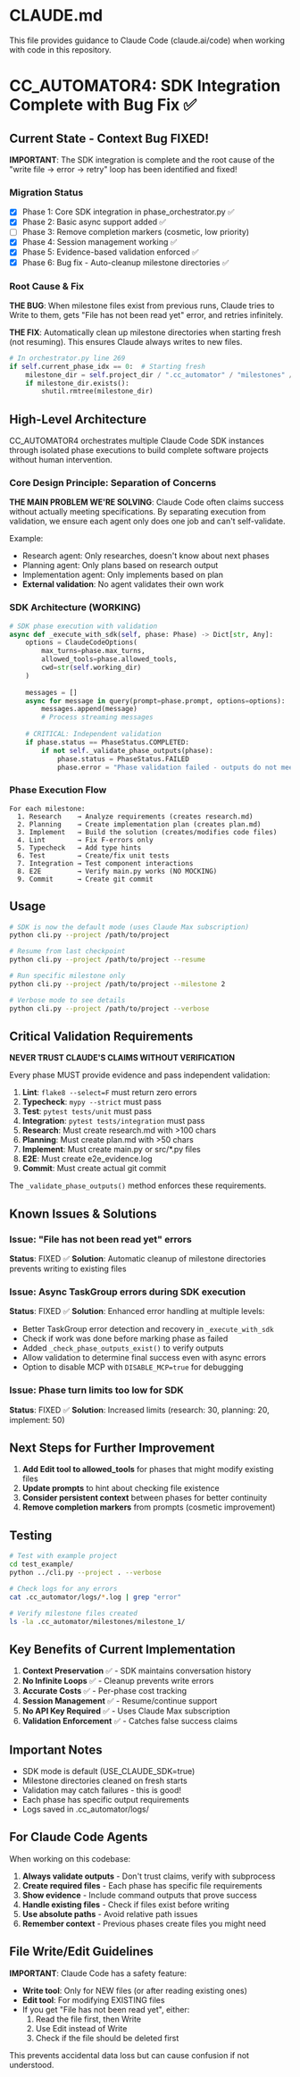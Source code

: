 # CLAUDE.md

This file provides guidance to Claude Code (claude.ai/code) when working with code in this repository.

# CC_AUTOMATOR4: SDK Integration Complete with Bug Fix ✅

## Current State - Context Bug FIXED!

**IMPORTANT**: The SDK integration is complete and the root cause of the "write file → error → retry" loop has been identified and fixed!

### Migration Status
- [x] Phase 1: Core SDK integration in phase_orchestrator.py ✅
- [x] Phase 2: Basic async support added ✅
- [ ] Phase 3: Remove completion markers (cosmetic, low priority)
- [x] Phase 4: Session management working ✅
- [x] Phase 5: Evidence-based validation enforced ✅
- [x] Phase 6: Bug fix - Auto-cleanup milestone directories ✅

### Root Cause & Fix
**THE BUG**: When milestone files exist from previous runs, Claude tries to Write to them, gets "File has not been read yet" error, and retries infinitely.

**THE FIX**: Automatically clean up milestone directories when starting fresh (not resuming). This ensures Claude always writes to new files.

```python
# In orchestrator.py line 269
if self.current_phase_idx == 0:  # Starting fresh
    milestone_dir = self.project_dir / ".cc_automator" / "milestones" / f"milestone_{milestone.number}"
    if milestone_dir.exists():
        shutil.rmtree(milestone_dir)
```

## High-Level Architecture

CC_AUTOMATOR4 orchestrates multiple Claude Code SDK instances through isolated phase executions to build complete software projects without human intervention.

### Core Design Principle: Separation of Concerns

**THE MAIN PROBLEM WE'RE SOLVING**: Claude Code often claims success without actually meeting specifications. By separating execution from validation, we ensure each agent only does one job and can't self-validate.

Example:
- Research agent: Only researches, doesn't know about next phases
- Planning agent: Only plans based on research output
- Implementation agent: Only implements based on plan
- **External validation**: No agent validates their own work

### SDK Architecture (WORKING)

```python
# SDK phase execution with validation
async def _execute_with_sdk(self, phase: Phase) -> Dict[str, Any]:
    options = ClaudeCodeOptions(
        max_turns=phase.max_turns,
        allowed_tools=phase.allowed_tools,
        cwd=str(self.working_dir)
    )
    
    messages = []
    async for message in query(prompt=phase.prompt, options=options):
        messages.append(message)
        # Process streaming messages
        
    # CRITICAL: Independent validation
    if phase.status == PhaseStatus.COMPLETED:
        if not self._validate_phase_outputs(phase):
            phase.status = PhaseStatus.FAILED
            phase.error = "Phase validation failed - outputs do not meet requirements"
```

### Phase Execution Flow

```
For each milestone:
  1. Research    → Analyze requirements (creates research.md)
  2. Planning    → Create implementation plan (creates plan.md)
  3. Implement   → Build the solution (creates/modifies code files)
  4. Lint        → Fix F-errors only
  5. Typecheck   → Add type hints
  6. Test        → Create/fix unit tests
  7. Integration → Test component interactions
  8. E2E         → Verify main.py works (NO MOCKING)
  9. Commit      → Create git commit
```

## Usage

```bash
# SDK is now the default mode (uses Claude Max subscription)
python cli.py --project /path/to/project

# Resume from last checkpoint
python cli.py --project /path/to/project --resume

# Run specific milestone only
python cli.py --project /path/to/project --milestone 2

# Verbose mode to see details
python cli.py --project /path/to/project --verbose
```

## Critical Validation Requirements

**NEVER TRUST CLAUDE'S CLAIMS WITHOUT VERIFICATION**

Every phase MUST provide evidence and pass independent validation:

1. **Lint**: `flake8 --select=F` must return zero errors
2. **Typecheck**: `mypy --strict` must pass
3. **Test**: `pytest tests/unit` must pass
4. **Integration**: `pytest tests/integration` must pass  
5. **Research**: Must create research.md with >100 chars
6. **Planning**: Must create plan.md with >50 chars
7. **Implement**: Must create main.py or src/*.py files
8. **E2E**: Must create e2e_evidence.log
9. **Commit**: Must create actual git commit

The `_validate_phase_outputs()` method enforces these requirements.

## Known Issues & Solutions

### Issue: "File has not been read yet" errors
**Status**: FIXED ✅
**Solution**: Automatic cleanup of milestone directories prevents writing to existing files

### Issue: Async TaskGroup errors during SDK execution
**Status**: FIXED ✅
**Solution**: Enhanced error handling at multiple levels:
- Better TaskGroup error detection and recovery in `_execute_with_sdk`
- Check if work was done before marking phase as failed
- Added `_check_phase_outputs_exist()` to verify outputs
- Allow validation to determine final success even with async errors
- Option to disable MCP with `DISABLE_MCP=true` for debugging

### Issue: Phase turn limits too low for SDK
**Status**: FIXED ✅
**Solution**: Increased limits (research: 30, planning: 20, implement: 50)

## Next Steps for Further Improvement

1. **Add Edit tool to allowed_tools** for phases that might modify existing files
2. **Update prompts** to hint about checking file existence
3. **Consider persistent context** between phases for better continuity
4. **Remove completion markers** from prompts (cosmetic improvement)

## Testing

```bash
# Test with example project
cd test_example/
python ../cli.py --project . --verbose

# Check logs for any errors
cat .cc_automator/logs/*.log | grep "error"

# Verify milestone files created
ls -la .cc_automator/milestones/milestone_1/
```

## Key Benefits of Current Implementation

1. **Context Preservation** ✅ - SDK maintains conversation history
2. **No Infinite Loops** ✅ - Cleanup prevents write errors
3. **Accurate Costs** ✅ - Per-phase cost tracking  
4. **Session Management** ✅ - Resume/continue support
5. **No API Key Required** ✅ - Uses Claude Max subscription
6. **Validation Enforcement** ✅ - Catches false success claims

## Important Notes

- SDK mode is default (USE_CLAUDE_SDK=true)
- Milestone directories cleaned on fresh starts
- Validation may catch failures - this is good!
- Each phase has specific output requirements
- Logs saved in .cc_automator/logs/

## For Claude Code Agents

When working on this codebase:
1. **Always validate outputs** - Don't trust claims, verify with subprocess
2. **Create required files** - Each phase has specific file requirements
3. **Show evidence** - Include command outputs that prove success
4. **Handle existing files** - Check if files exist before writing
5. **Use absolute paths** - Avoid relative path issues
6. **Remember context** - Previous phases create files you might need

## File Write/Edit Guidelines

**IMPORTANT**: Claude Code has a safety feature:
- **Write tool**: Only for NEW files (or after reading existing ones)
- **Edit tool**: For modifying EXISTING files
- If you get "File has not been read yet", either:
  1. Read the file first, then Write
  2. Use Edit instead of Write
  3. Check if the file should be deleted first

This prevents accidental data loss but can cause confusion if not understood.